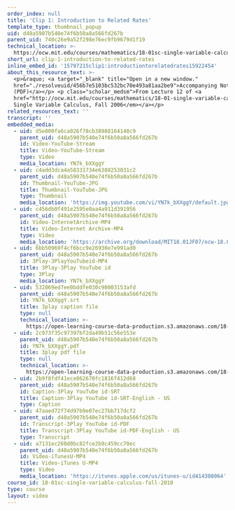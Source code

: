 ```yaml
---
order_index: null
title: 'Clip 1: Introduction to Related Rates'
template_type: thumbnail_popup
uid: d48a5907b540e74f6b50a8a566fd267b
parent_uid: 740c26e9a52f298e76ec9fb9679d1f19
technical_location: >-
  https://ocw.mit.edu/courses/mathematics/18-01sc-single-variable-calculus-fall-2010/unit-2-applications-of-differentiation/part-b-optimization-related-rates-and-newtons-method/session-31-related-rates/clip-1-introduction-to-related-rates
short_url: clip-1-introduction-to-related-rates
inline_embed_id: '15797215clip1:introductiontorelatedrates15922454'
about_this_resource_text: >-
  <p>&raquo; <a target="_blank" title="Open in a new window."
  href="./resolveuid/456b7e5103bc532bc70e493a81aa2be9">Accompanying Notes
  (PDF)</a></p> <p class="scholar_medsm">From Lecture 12 of <a
  href="http://ocw.mit.edu/courses/mathematics/18-01-single-variable-calculus-fall-2006/video-lectures/"><em>18.01
  Single Variable Calculus, Fall 2006</em></a></p>
related_resources_text: ''
transcript: ''
embedded_media:
  - uid: d5e800fa6ca026f78cb38988164148c9
    parent_uid: d48a5907b540e74f6b50a8a566fd267b
    id: Video-YouTube-Stream
    title: Video-YouTube-Stream
    type: Video
    media_location: YN7k_bXXggY
  - uid: c4add3dca4a58331734e6388253031c2
    parent_uid: d48a5907b540e74f6b50a8a566fd267b
    id: Thumbnail-YouTube-JPG
    title: Thumbnail-YouTube-JPG
    type: Thumbnail
    media_location: 'https://img.youtube.com/vi/YN7k_bXXggY/default.jpg'
  - uid: c456db0f491e2595e0aa4a911d391956
    parent_uid: d48a5907b540e74f6b50a8a566fd267b
    id: Video-InternetArchive-MP4
    title: Video-Internet Archive-MP4
    type: Video
    media_location: 'https://archive.org/download/MIT18.01JF07/ocw-18.01-f07-lec12_300k.mp4'
  - uid: 6bb50969f4cf6bcc9e26930e7e991ad0
    parent_uid: d48a5907b540e74f6b50a8a566fd267b
    id: 3Play-3PlayYouTubeid-MP4
    title: 3Play-3Play YouTube id
    type: 3Play
    media_location: YN7k_bXXggY
  - uid: 532869ed7ee0bddfe030c90003153afd
    parent_uid: d48a5907b540e74f6b50a8a566fd267b
    id: YN7k_bXXggY.srt
    title: 3play caption file
    type: null
    technical_location: >-
      https://open-learning-course-data-production.s3.amazonaws.com/18-01sc-single-variable-calculus-fall-2010/c9d81ca4bdcf77ffa0e7e2ad661da28b_YN7k_bXXggY.srt
  - uid: 2c973f35c97397bf2da49b51c56e553e
    parent_uid: d48a5907b540e74f6b50a8a566fd267b
    id: YN7k_bXXggY.pdf
    title: 3play pdf file
    type: null
    technical_location: >-
      https://open-learning-course-data-production.s3.amazonaws.com/18-01sc-single-variable-calculus-fall-2010/cf0e6a12d9f28d492c5ae49135f40773_YN7k_bXXggY.pdf
  - uid: 2b9f8fdf41ece862670fc1816f412d68
    parent_uid: d48a5907b540e74f6b50a8a566fd267b
    id: Caption-3Play YouTube id-SRT
    title: Caption-3Play YouTube id-SRT-English - US
    type: Caption
  - uid: 47aaed72f74d97b9e07ec27bb717dcf2
    parent_uid: d48a5907b540e74f6b50a8a566fd267b
    id: Transcript-3Play YouTube id-PDF
    title: Transcript-3Play YouTube id-PDF-English - US
    type: Transcript
  - uid: a7131ec260d0bc82fce2b9c459cc70ec
    parent_uid: d48a5907b540e74f6b50a8a566fd267b
    id: Video-iTunesU-MP4
    title: Video-iTunes U-MP4
    type: Video
    media_location: 'https://itunes.apple.com/us/itunes-u/id414308064'
course_id: 18-01sc-single-variable-calculus-fall-2010
type: course
layout: video
---
```

